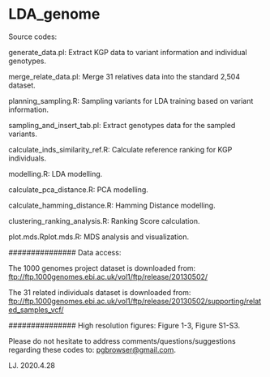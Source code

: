 # LDA_genome

Source codes:

generate_data.pl: Extract KGP data to variant information and individual genotypes.

merge_relate_data.pl: Merge 31 relatives data into the standard 2,504 dataset.

planning_sampling.R: Sampling variants for LDA training based on variant information.

sampling_and_insert_tab.pl: Extract genotypes data for the sampled variants.

calculate_inds_similarity_ref.R: Calculate reference ranking for KGP individuals.

modelling.R: LDA modelling.

calculate_pca_distance.R: PCA modelling.

calculate_hamming_distance.R: Hamming Distance modelling.

clustering_ranking_analysis.R: Ranking Score calculation.

plot.mds.Rplot.mds.R: MDS analysis and visualization.

###############
Data access:

The 1000 genomes project dataset is downloaded from: ftp://ftp.1000genomes.ebi.ac.uk/vol1/ftp/release/20130502/

The 31 related individuals dataset is downloaded from: ftp://ftp.1000genomes.ebi.ac.uk/vol1/ftp/release/20130502/supporting/related_samples_vcf/

###############
High resolution figures: Figure 1-3, Figure S1-S3.


Please do not hesitate to address comments/questions/suggestions regarding these codes to: pgbrowser@gmail.com.

LJ. 2020.4.28
